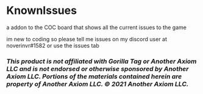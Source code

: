 # KnownIssues
a addon to the COC board that shows all the current issues to the game

im new to coding so please tell me issues on my discord user at noverinvr#1582 or use the issues tab
### <i>This product is not affiliated with Gorilla Tag or Another Axiom LLC and is not endorsed or otherwise sponsored by Another Axiom LLC. Portions of the materials contained herein are property of Another Axiom LLC. © 2021 Another Axiom LLC.</i>
